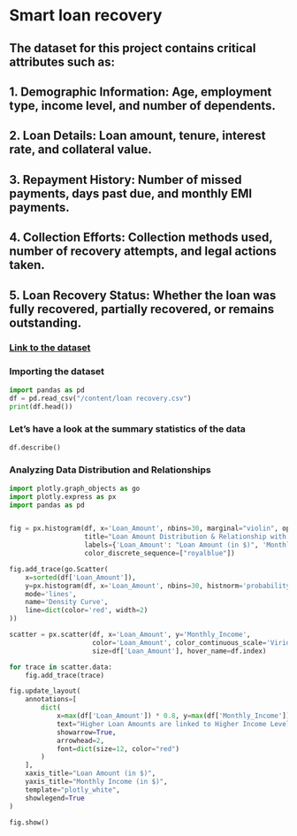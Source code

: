 # Smart loan recovery
## The dataset for this project contains critical attributes such as:
## 1. Demographic Information: Age, employment type, income level, and number of dependents.
## 2. Loan Details: Loan amount, tenure, interest rate, and collateral value.
## 3. Repayment History: Number of missed payments, days past due, and monthly EMI payments.
## 4. Collection Efforts: Collection methods used, number of recovery attempts, and legal actions taken.
## 5. Loan Recovery Status: Whether the loan was fully recovered, partially recovered, or remains outstanding.

 ### [Link to the dataset](https://amanxai.com/wp-content/uploads/2025/02/loan-recovery.csv)


### Importing the dataset
```py
import pandas as pd
df = pd.read_csv("/content/loan recovery.csv")
print(df.head())
```
### Let’s have a look at the summary statistics of the data
```py
df.describe()
```
### Analyzing Data Distribution and Relationships
```py
import plotly.graph_objects as go
import plotly.express as px
import pandas as pd


fig = px.histogram(df, x='Loan_Amount', nbins=30, marginal="violin", opacity=0.7,
                   title="Loan Amount Distribution & Relationship with Monthly Income",
                   labels={'Loan_Amount': "Loan Amount (in $)", 'Monthly_Income': "Monthly Income"},
                   color_discrete_sequence=["royalblue"])

fig.add_trace(go.Scatter(
    x=sorted(df['Loan_Amount']),
    y=px.histogram(df, x='Loan_Amount', nbins=30, histnorm='probability density').data[0]['y'],
    mode='lines',
    name='Density Curve',
    line=dict(color='red', width=2)
))

scatter = px.scatter(df, x='Loan_Amount', y='Monthly_Income',
                     color='Loan_Amount', color_continuous_scale='Viridis',
                     size=df['Loan_Amount'], hover_name=df.index)

for trace in scatter.data:
    fig.add_trace(trace)

fig.update_layout(
    annotations=[
        dict(
            x=max(df['Loan_Amount']) * 0.8, y=max(df['Monthly_Income']),
            text="Higher Loan Amounts are linked to Higher Income Levels",
            showarrow=True,
            arrowhead=2,
            font=dict(size=12, color="red")
        )
    ],
    xaxis_title="Loan Amount (in $)",
    yaxis_title="Monthly Income (in $)",
    template="plotly_white",
    showlegend=True
)

fig.show()
```

